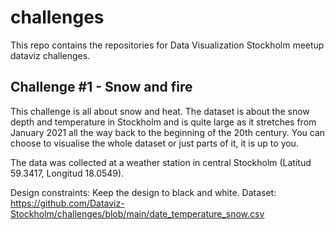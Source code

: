 # challenges
This repo contains the repositories for Data Visualization Stockholm meetup dataviz challenges.

## Challenge #1 - Snow and fire
This challenge is all about snow and heat. The dataset is about the snow depth and temperature in Stockholm and is quite large as it stretches from January 2021 all the way back to the beginning of the 20th century. You can choose to visualise the whole dataset or just parts of it, it is up to you.

The data was collected at a weather station in central Stockholm (Latitud 59.3417, Longitud 18.0549).

Design constraints: Keep the design to black and white.
Dataset: https://github.com/Dataviz-Stockholm/challenges/blob/main/date_temperature_snow.csv
